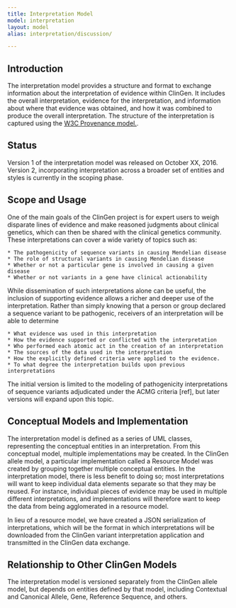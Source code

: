 ```yaml
---
title: Interpretation Model
model: interpretation
layout: model
alias: interpretation/discussion/

---
```


Introduction
------------

The interpretation model provides a structure and format to exchange information about the interpretation of evidence within ClinGen.   It includes the overall interpretation, evidence for the interpretation, and information about where that evidence was obtained, and how it was combined to produce the overall interpretation.   The structure of the interpretation is captured using the [W3C Provenance model.](http://www.w3.org/TR/prov-dm).


Status
------

Version 1 of the interpretation model was released on October XX, 2016.   Version 2, incorporating interpretation across a broader set of entities and styles is currently in the scoping phase.

Scope and Usage
---------------

One of the main goals of the ClinGen project is for expert users to weigh disparate lines of evidence and make reasoned judgments about clinical genetics, which can then be shared with the clinical genetics community.  These interpretations can cover a wide variety of topics such as:

    * The pathogenicity of sequence variants in causing Mendelian disease
    * The role of structural variants in causing Mendelian disease
    * Whether or not a particular gene is involved in causing a given disease
    * Whether or not variants in a gene have clinical actionability

While dissemination of such interpretations alone can be useful, the inclusion of supporting evidence allows a richer and deeper use of the interpretation.  Rather than simply knowing that a person or group declared a sequence variant to be pathogenic, receivers of an interpretation will be able to determine

    * What evidence was used in this interpretation
    * How the evidence supported or conflicted with the interpretation
    * Who performed each atomic act in the creation of an interpretation
    * The sources of the data used in the interpretation
    * How the explicitly defined criteria were applied to the evidence.
    * To what degree the interpretation builds upon previous interpretations

The initial version is limited to the modeling of pathogenicity interpretations of sequence variants adjudicated under the ACMG criteria [ref], but later versions will expand upon this topic.


Conceptual Models and Implementation
------------------------------------

The interpretation model is defined as a series of UML classes, representing the conceptual entities in an interpretation.   From this conceptual model, multiple implementations may be created.  In the ClinGen allele model, a particular implementation called a Resource Model was created by grouping together multiple conceptual entities.  In the interpretation model, there is less benefit to doing so; most interpretations will want to keep individual data elements separate so that they may be reused.  For instance, individual pieces of evidence may be used in multiple different interpretations, and implementations will therefore want to keep the data from being agglomerated in a resource model.

In lieu of a resource model, we have created a JSON serialization of interpretations, which will be the format in which interpretations will be downloaded from the ClinGen variant interpretation application and transmitted in the ClinGen data exchange.  


Relationship to Other ClinGen Models
------------------------------------

The interpretation model is versioned separately from the ClinGen allele model, but depends on entities defined by that model, including Contextual and Canonical Allele, Gene, Reference Sequence, and others.
